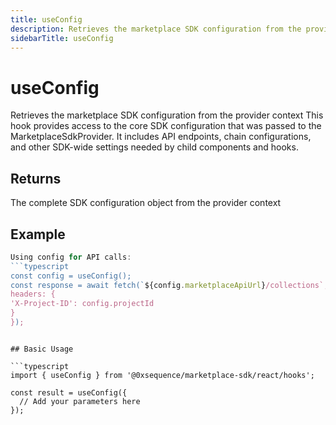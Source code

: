 ```yaml
---
title: useConfig
description: Retrieves the marketplace SDK configuration from the provider context This hook provides access to the core SDK configuration that was passed to the MarketplaceSdkProvider. It includes API endpoints, chain configurations, and other SDK-wide settings needed by child components and hooks.
sidebarTitle: useConfig
---
```


# useConfig

Retrieves the marketplace SDK configuration from the provider context This hook provides access to the core SDK configuration that was passed to the MarketplaceSdkProvider. It includes API endpoints, chain configurations, and other SDK-wide settings needed by child components and hooks.

## Returns

The complete SDK configuration object from the provider context

## Example

```typescript
Using config for API calls:
```typescript
const config = useConfig();
const response = await fetch(`${config.marketplaceApiUrl}/collections`, {
headers: {
'X-Project-ID': config.projectId
}
});
```
```

## Basic Usage

```typescript
import { useConfig } from '@0xsequence/marketplace-sdk/react/hooks';

const result = useConfig({
  // Add your parameters here
});
```

